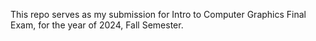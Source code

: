 This repo serves as my submission for Intro to Computer Graphics Final Exam, for the year of 2024, Fall Semester.


